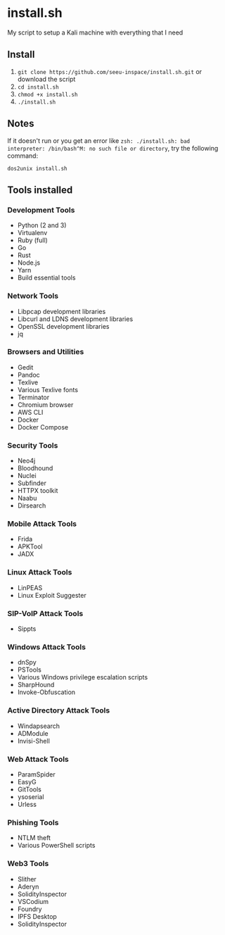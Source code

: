 # install.sh
My script to setup a Kali machine with everything that I need

## Install

1. `git clone https://github.com/seeu-inspace/install.sh.git` or download the script
2. `cd install.sh`
3. `chmod +x install.sh`
4. `./install.sh`

## Notes

If it doesn't run or you get an error like `zsh: ./install.sh: bad interpreter: /bin/bash^M: no such file or directory`, try the following command:
```
dos2unix install.sh
```

## Tools installed

### Development Tools
- Python (2 and 3)
- Virtualenv
- Ruby (full)
- Go
- Rust
- Node.js
- Yarn
- Build essential tools

### Network Tools
- Libpcap development libraries
- Libcurl and LDNS development libraries
- OpenSSL development libraries
- jq

### Browsers and Utilities
- Gedit
- Pandoc
- Texlive
- Various Texlive fonts
- Terminator
- Chromium browser
- AWS CLI
- Docker
- Docker Compose

### Security Tools
- Neo4j
- Bloodhound
- Nuclei
- Subfinder
- HTTPX toolkit
- Naabu
- Dirsearch

### Mobile Attack Tools
- Frida
- APKTool
- JADX

### Linux Attack Tools
- LinPEAS
- Linux Exploit Suggester

### SIP-VoIP Attack Tools
- Sippts

### Windows Attack Tools
- dnSpy
- PSTools
- Various Windows privilege escalation scripts
- SharpHound
- Invoke-Obfuscation

### Active Directory Attack Tools
- Windapsearch
- ADModule
- Invisi-Shell

### Web Attack Tools
- ParamSpider
- EasyG
- GitTools
- ysoserial
- Urless

### Phishing Tools
- NTLM theft
- Various PowerShell scripts

### Web3 Tools
- Slither
- Aderyn
- SolidityInspector
- VSCodium
- Foundry
- IPFS Desktop
- SolidityInspector
